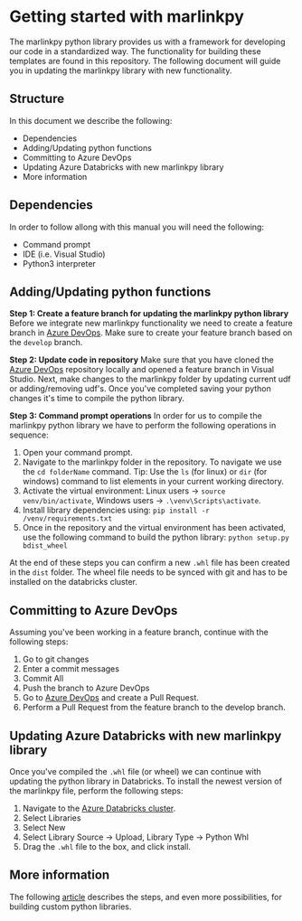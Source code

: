 # Getting started with marlinkpy
The marlinkpy python library provides us with a framework for developing our code in a standardized way. The functionality for building these templates are found in this repository. The following document will guide you in updating the marlinkpy library with new functionality.

## Structure
In this document we describe the following:
- Dependencies
- Adding/Updating python functions
- Committing to Azure DevOps
- Updating Azure Databricks with new marlinkpy library
- More information

## Dependencies
In order to follow allong with this manual you will need the following:
- Command prompt
- IDE (i.e. Visual Studio)
- Python3 interpreter

## Adding/Updating python functions
**Step 1: Create a feature branch for updating the marlinkpy python library**
Before we integrate new marlinkpy functionality we need to create a feature branch in [Azure DevOps](https://dev.azure.com/marlink/Marlink%20Digitalization/_git/mart-dbs/branches). Make sure to create your feature branch based on the `develop` branch.

**Step 2: Update code in repository**
Make sure that you have cloned the [Azure DevOps](https://dev.azure.com/marlink/Marlink%20Digitalization/_git/mart-dbs) repository locally and opened a feature branch in Visual Studio. Next, make changes to the marlinkpy folder by updating current udf or adding/removing udf's. Once you've completed saving your python changes it's time to compile the python library.

**Step 3: Command prompt operations**
In order for us to compile the marlinkpy python library we have to perform the following operations in sequence:
1. Open your command prompt.
2. Navigate to the marlinkpy folder in the repository. To navigate we use the `cd folderName` command. Tip: Use the `ls` (for linux) or `dir` (for windows) command to list elements in your current working directory. 
3. Activate the virtual environment: 
Linux users -> `source venv/bin/activate`, 
Windows users -> `.\venv\Scripts\activate`.
4. Install library dependencies using: `pip install -r /venv/requirements.txt`
5. Once in the repository and the virtual environment has been activated, use the following command to build the python library: `python setup.py bdist_wheel`

At the end of these steps you can confirm a new `.whl` file has been created in the `dist` folder. The wheel file needs to be synced with git and has to be installed on the databricks cluster.

## Committing to Azure DevOps
Assuming you've been working in a feature branch, continue with the following steps:
1. Go to git changes
2. Enter a commit messages
3. Commit All
4. Push the branch to Azure DevOps
5. Go to [Azure DevOps](https://dev.azure.com/marlink/Marlink%20Digitalization/_git/mart-dbs/branches) and create a Pull Request.
6. Perform a Pull Request from the feature branch to the develop branch.

## Updating Azure Databricks with new marlinkpy library
Once you've compiled the `.whl` file (or wheel) we can continue with updating the python library in Databricks. To install the newest version of the marlinkpy file, perform the following steps:
1. Navigate to the [Azure Databricks cluster](https://adb-4056835074975613.13.azuredatabricks.net/?o=4056835074975613#setting/clusters/0111-103209-flaw696/libraries).
2. Select Libraries
3. Select New
4. Select Library Source -> Upload, Library Type -> Python Whl
5. Drag the `.whl` file to the box, and click install.

## More information
The following [article](https://medium.com/analytics-vidhya/how-to-create-a-python-library-7d5aea80cc3f) describes the steps, and even more possibilities, for building custom python libraries.